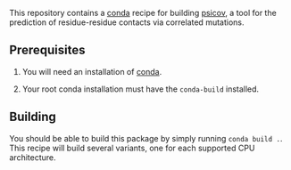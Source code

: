 This repository contains a [conda][conda] recipe for building [psicov][ps], a
tool for the prediction of residue-residue contacts via correlated mutations.

## Prerequisites

1. You will need an installation of [conda][miniconda].

2. Your root conda installation must have the `conda-build` installed.

## Building

You should be able to build this package by simply running `conda build .`.
This recipe will build several variants, one for each supported CPU
architecture.

[conda]: https://conda.io
[miniconda]: https://conda.io/miniconda.html
[ps]: http://bioinfadmin.cs.ucl.ac.uk/downloads/PSICOV/
